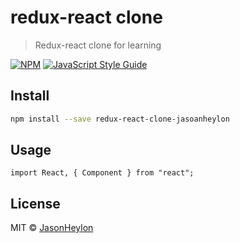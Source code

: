 # redux-react clone

> Redux-react clone for learning

[![NPM](https://img.shields.io/npm/v/redux-react-clone-jasoanheylon.svg)](https://www.npmjs.com/package/redux-react-clone-jasoanheylon) [![JavaScript Style Guide](https://img.shields.io/badge/code_style-standard-brightgreen.svg)](https://standardjs.com)

## Install

```bash
npm install --save redux-react-clone-jasoanheylon
```

## Usage

```tsx
import React, { Component } from "react";

```

## License

MIT © [JasonHeylon](https://github.com/JasonHeylon)
